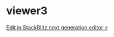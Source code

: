 # viewer3

[Edit in StackBlitz next generation editor ⚡️](https://stackblitz.com/~/github.com/ctbedford/viewer3)